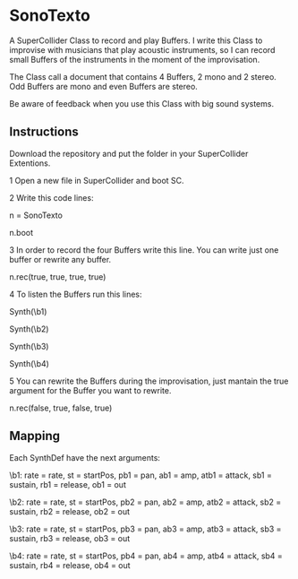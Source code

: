 # SonoTexto
A SuperCollider Class to record and play Buffers. I write this Class to improvise with musicians that play acoustic instruments, so I can record small Buffers of the instruments in the moment of the improvisation.

The Class call a document that contains 4 Buffers, 2 mono and 2 stereo. Odd Buffers are mono and even Buffers are stereo.

Be aware of feedback when you use this Class with big sound systems.

## Instructions
Download the repository and put the folder in your SuperCollider Extentions.

1 Open a new file in SuperCollider and boot SC.

2 Write this code lines:

n = SonoTexto

n.boot

3 In order to record the four Buffers write this line. You can write just one buffer or rewrite any buffer.

n.rec(true, true, true, true)

4 To listen the Buffers run this lines:

Synth(\b1)

Synth(\b2)

Synth(\b3)

Synth(\b4)

5 You can rewrite the Buffers during the improvisation, just mantain the true argument for the Buffer you want to rewrite.

n.rec(false, true, false, true)

## Mapping
Each SynthDef have the next arguments:

\b1: rate = rate, st = startPos, pb1 = pan, ab1 = amp, atb1 = attack, sb1 = sustain, rb1 = release, ob1 = out

\b2: rate = rate, st = startPos, pb2 = pan, ab2 = amp, atb2 = attack, sb2 = sustain, rb2 = release, ob2 = out

\b3: rate = rate, st = startPos, pb3 = pan, ab3 = amp, atb3 = attack, sb3 = sustain, rb3 = release, ob3 = out

\b4: rate = rate, st = startPos, pb4 = pan, ab4 = amp, atb4 = attack, sb4 = sustain, rb4 = release, ob4 = out
